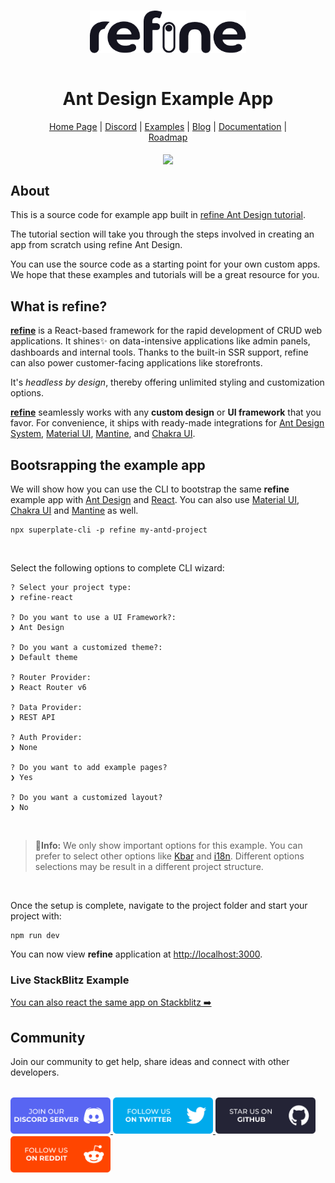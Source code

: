
<br/>

<div align="center" style="margin: 30px;">
<a href="https://github.com/refinedev/refine">
  <img src="https://raw.githubusercontent.com/refinedev/refine/master/logo.png"   style="width:250px;" align="center" />
</a>
<br />
<br />

<h1>Ant Design Example App</h1>

<div align="center">
    <a href="https://refine.dev">Home Page</a> |
    <a href="https://discord.gg/refine">Discord</a> |
    <a href="https://refine.dev/examples/">Examples</a> | 
    <a href="https://refine.dev/blog/">Blog</a> | 
    <a href="https://refine.dev/docs/">Documentation</a> | 
    <a href="https://github.com/refinedev/refine/projects/1">Roadmap</a>
</div>

<br />

 <img src="https://github.com/refinedev/refine/blob/master/documentation/static/img/first-example-result.png?raw=true"   style="width:650px;" align="center" />
</div>




## About

This is a source code for example app built in [refine Ant Design tutorial](https://refine.dev/docs/tutorials/ant-design-tutorial/).

The tutorial section will take you through the steps involved in creating an app from scratch using refine Ant Design.

You can use the source code as a starting point for your own custom apps.  We hope that these examples and tutorials will be a great resource for you.


## What is refine?
[**refine**](https://github.com/refinedev/refine) is a React-based framework for the rapid  development of CRUD web applications. It shines✨ on data-intensive applications like admin panels, dashboards and internal tools. Thanks to the built-in SSR support, refine can also power customer-facing applications like storefronts.


It's *headless by design*, thereby offering unlimited styling and customization options.

[**refine**](https://github.com/refinedev/refine) seamlessly works with any **custom design** or **UI framework** that you favor. For convenience, it ships with ready-made integrations for [Ant Design System](https://ant.design/), [Material UI](https://mui.com/), [Mantine](https://mantine.dev/), and [Chakra UI](https://chakra-ui.com/).

## Bootsrapping the example app

We will show how you can use the CLI to bootstrap the same **refine** example app with [Ant Design](https://ant.design/) and [React](https://reactjs.org/). You can also use [Material UI](https://material-ui.com/), [Chakra UI](https://chakra-ui.com/) and [Mantine](https://mantine.dev/) as well.

```
npx superplate-cli -p refine my-antd-project
```


<br/>

Select the following options to complete CLI wizard:

```
? Select your project type: 
❯ refine-react

? Do you want to use a UI Framework?:
❯ Ant Design

? Do you want a customized theme?:
❯ Default theme

? Router Provider:
❯ React Router v6

? Data Provider:
❯ REST API

? Auth Provider:
❯ None

? Do you want to add example pages? 
❯ Yes

? Do you want a customized layout?
❯ No
```
<br/>

>🚦**Info:**
 We only show important options for this example. You can prefer to select other options like [Kbar](https://github.com/timc1/kbar) and [i18n](https://www.i18next.com/). Different options selections may be result in a different project structure.



<br/>

Once the setup is complete, navigate to the project folder and start your project with:

```
npm run dev
```

You can now view **refine** application at [http://localhost:3000](http://localhost:3000).
<br/>

### Live StackBlitz Example
[You can also react the same app on Stackblitz 	➡️ ](https://stackblitz.com/edit/refinedev-refine-n8shov?file=package.json)

## Community
Join our community to get help, share ideas and connect with other developers.

<br>

<a href="https://discord.gg/refine">
  <img src="images/discord.png" width="160px" />
</a>
<a href="https://twitter.com/refine_dev">
  <img src="images/twitter.png" width="160px" />
</a>
<a href="https://github.com/refinedev/refine">
  <img src="images/github.png"  width="160px"/>
</a>
<a href="https://www.reddit.com/r/refine/">
  <img src="images/reddit.png" width="160px" />
</a>
